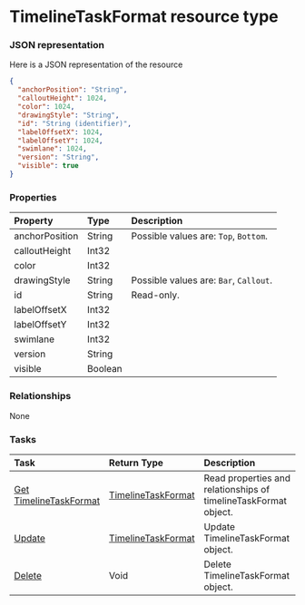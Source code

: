 # TimelineTaskFormat resource type



### JSON representation

Here is a JSON representation of the resource

```json
{
  "anchorPosition": "String",
  "calloutHeight": 1024,
  "color": 1024,
  "drawingStyle": "String",
  "id": "String (identifier)",
  "labelOffsetX": 1024,
  "labelOffsetY": 1024,
  "swimlane": 1024,
  "version": "String",
  "visible": true
}

```
### Properties
| Property	   | Type	|Description|
|:---------------|:--------|:----------|
|anchorPosition|String| Possible values are: `Top`, `Bottom`.|
|calloutHeight|Int32||
|color|Int32||
|drawingStyle|String| Possible values are: `Bar`, `Callout`.|
|id|String| Read-only.|
|labelOffsetX|Int32||
|labelOffsetY|Int32||
|swimlane|Int32||
|version|String||
|visible|Boolean||

### Relationships
None


### Tasks

| Task		   | Return Type	|Description|
|:---------------|:--------|:----------|
|[Get TimelineTaskFormat](../api/timelinetaskformat_get.md) | [TimelineTaskFormat](timelinetaskformat.md) |Read properties and relationships of timelineTaskFormat object.|
|[Update](../api/timelinetaskformat_update.md) | [TimelineTaskFormat](timelinetaskformat.md)	|Update TimelineTaskFormat object. |
|[Delete](../api/timelinetaskformat_delete.md) | Void	|Delete TimelineTaskFormat object. |
<!-- uuid: dc794fa8-6952-4632-b43a-2d479a0a4fba\n2015-10-09 15:14:09 UTC -->